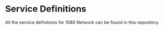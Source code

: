 # Service Definitions
All the service definitions for 1080 Network can be found in this repository.
